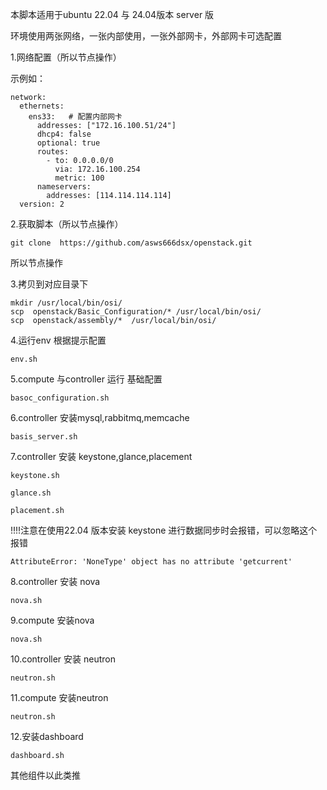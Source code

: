 本脚本适用于ubuntu 22.04 与 24.04版本 server 版

环境使用两张网络，一张内部使用，一张外部网卡，外部网卡可选配置

1.网络配置（所以节点操作）

示例如：

```
network:
  ethernets:
    ens33:   # 配置内部网卡
      addresses: ["172.16.100.51/24"]
      dhcp4: false
      optional: true
      routes:
        - to: 0.0.0.0/0
          via: 172.16.100.254
          metric: 100
      nameservers:
        addresses: [114.114.114.114]
  version: 2
```

2.获取脚本（所以节点操作）

```
git clone  https://github.com/asws666dsx/openstack.git
```

所以节点操作

3.拷贝到对应目录下

```
mkdir /usr/local/bin/osi/
scp  openstack/Basic_Configuration/* /usr/local/bin/osi/
scp  openstack/assembly/*  /usr/local/bin/osi/
```

4.运行env  根据提示配置 

```
env.sh
```

5.compute 与controller 运行 基础配置

```
basoc_configuration.sh
```

6.controller 安装mysql,rabbitmq,memcache

```
basis_server.sh
```

7.controller 安装 keystone,glance,placement

```
keystone.sh
```

```
glance.sh
```

```
placement.sh
```

!!!!注意在使用22.04 版本安装 keystone 进行数据同步时会报错，可以忽略这个报错

```
AttributeError: 'NoneType' object has no attribute 'getcurrent'
```

8.controller 安装 nova 

```
nova.sh
```

9.compute 安装nova

```
nova.sh
```

10.controller 安装 neutron 

```
neutron.sh
```

11.compute 安装neutron 

```
neutron.sh
```

12.安装dashboard

```
dashboard.sh
```

其他组件以此类推
